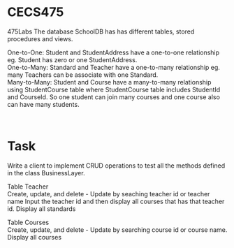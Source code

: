 # CECS475
475Labs
The database SchoolDB  has has different tables, stored procedures and views.

One-to-One: Student and StudentAddress have a one-to-one relationship eg. Student has zero or one StudentAddress. <br/>
One-to-Many: Standard and Teacher have a one-to-many relationship eg. many Teachers can be associate with one Standard. <br/>
Many-to-Many: Student and Course have a many-to-many relationship using StudentCourse table where StudentCourse table includes StudentId and CourseId. So one student can join many courses and one course also can have many students.

<br/>

# Task
Write a client to implement CRUD operations  to test all the methods defined in the class BusinessLayer. <br/>

Table Teacher <br/>
Create, update, and delete - Update by seaching teacher id or teacher name
Input the teacher id and then display all courses that has that teacher id.
Display all standards

Table Courses <br/>
Create, update, and delete - Update by searching course id or course name.
Display all courses
